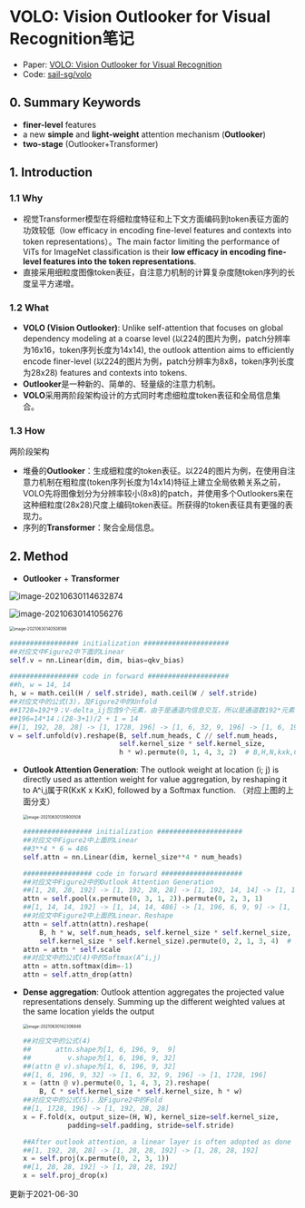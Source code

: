 # VOLO: Vision Outlooker for Visual Recognition笔记

+ Paper: [VOLO: Vision Outlooker for Visual Recognition](https://arxiv.org/abs/2106.13112)
+ Code: [sail-sg/volo](https://github.com/sail-sg/volo)

## 0. Summary Keywords

+ **finer-level** features
+ a new **simple** and **light-weight** attention mechanism (**Outlooker**)
+ **two-stage** (Outlooker+Transformer)

## 1. Introduction

### 1.1 Why

+ 视觉Transformer模型在将细粒度特征和上下文方面编码到token表征方面的功效较低（low efficacy in encoding fine-level features and contexts into token representations）。The main factor limiting the performance of ViTs for ImageNet classification is their **low efficacy in encoding fine-level features into the token representations**.
+ 直接采用细粒度图像token表征，自注意力机制的计算复杂度随token序列的长度呈平方递增。

### 1.2 What

+ **VOLO (Vision Outlooker)**: Unlike self-attention that focuses on global dependency modeling at a coarse level (以224的图片为例，patch分辨率为16x16，token序列长度为14x14), the outlook attention aims to efficiently encode finer-level (以224的图片为例，patch分辨率为8x8，token序列长度为28x28) features and contexts into tokens.
+ **Outlooker**是一种新的、简单的、轻量级的注意力机制。
+ **VOLO**采用两阶段架构设计的方式同时考虑细粒度token表征和全局信息集合。

### 1.3 How

两阶段架构

+ 堆叠的**Outlooker**：生成细粒度的token表征。以224的图片为例，在使用自注意力机制在粗粒度(token序列长度为14x14)特征上建立全局依赖关系之前，VOLO先将图像划分为分辨率较小(8x8)的patch，并使用多个Outlookers来在这种细粒度(28x28)尺度上编码token表征。所获得的token表征具有更强的表现力。
+ 序列的**Transformer**：聚合全局信息。

## 2. Method

+ **Outlooker** + **Transformer**

![image-20210630114632874](C:\Users\86138\AppData\Roaming\Typora\typora-user-images\image-20210630114632874.png)

![image-20210630141056276](C:\Users\86138\AppData\Roaming\Typora\typora-user-images\image-20210630141056276.png)

<img src="C:\Users\86138\AppData\Roaming\Typora\typora-user-images\image-20210630140508188.png" alt="image-20210630140508188" style="zoom:50%;" />

```python
################# initialization #####################
##对应文中Figure2中下面的Linear
self.v = nn.Linear(dim, dim, bias=qkv_bias)

################# code in forward ####################
##h, w = 14, 14
h, w = math.ceil(H / self.stride), math.ceil(W / self.stride)
##对应文中的公式(3)，及Figure2中的Unfold
##1728=192*9；V-delta_ij包含9个元素，由于是通道内信息交互，所以是通道数192*元素个数9
##196=14*14；(28-3+1)/2 + 1 = 14
##[1, 192, 28, 28] -> [1, 1728, 196] -> [1, 6, 32, 9, 196] -> [1, 6, 196, 9, 32]
v = self.unfold(v).reshape(B, self.num_heads, C // self.num_heads,
                           self.kernel_size * self.kernel_size,
                           h * w).permute(0, 1, 4, 3, 2)  # B,H,N,kxk,C/H
```

+ **Outlook Attention Generation**: The outlook weight at location (i; j) is directly used as attention weight for value aggregation, by reshaping it to A^i,j属于R(KxK x KxK), followed by a Softmax function. （对应上图的上面分支）

  <img src="C:\Users\86138\AppData\Roaming\Typora\typora-user-images\image-20210630135900508.png" alt="image-20210630135900508" style="zoom:50%;" />

  ```python
  ################# initialization #####################
  ##对应文中Figure2中上面的Linear
  ##3**4 * 6 = 486
  self.attn = nn.Linear(dim, kernel_size**4 * num_heads)
  
  ################# code in forward ####################
  ##对应文中Figure2中的Outlook Attention Generation
  ##[1, 28, 28, 192] -> [1, 192, 28, 28] -> [1, 192, 14, 14] -> [1, 14, 14, 192]
  attn = self.pool(x.permute(0, 3, 1, 2)).permute(0, 2, 3, 1)
  ##[1, 14, 14, 192] -> [1, 14, 14, 486] -> [1, 196, 6, 9, 9] -> [1, 6, 196, 9, 9]
  ##对应文中Figure2中上面的Linear、Reshape
  attn = self.attn(attn).reshape(
      B, h * w, self.num_heads, self.kernel_size * self.kernel_size,
      self.kernel_size * self.kernel_size).permute(0, 2, 1, 3, 4)  # B,H,N,kxk,kxk
  attn = attn * self.scale
  ##对应文中的公式(4)中的Softmax(A^i,j)
  attn = attn.softmax(dim=-1)
  attn = self.attn_drop(attn)
  ```

+ **Dense aggregation**: Outlook attention aggregates the projected value representations densely. Summing up the different weighted values at the same location yields the output

  <img src="C:\Users\86138\AppData\Roaming\Typora\typora-user-images\image-20210630142306848.png" alt="image-20210630142306848" style="zoom:50%;" />

  ```python
  ##对应文中的公式(4)
  ##      attn.shape为[1, 6, 196, 9,  9]
  ##         v.shape为[1, 6, 196, 9, 32]
  ##(attn @ v).shape为[1, 6, 196, 9, 32]
  ##[1, 6, 196, 9, 32] -> [1, 6, 32, 9, 196] -> [1, 1728, 196]
  x = (attn @ v).permute(0, 1, 4, 3, 2).reshape(
      B, C * self.kernel_size * self.kernel_size, h * w)
  ##对应文中的公式(5)，及Figure2中的Fold
  ##[1, 1728, 196] -> [1, 192, 28, 28]
  x = F.fold(x, output_size=(H, W), kernel_size=self.kernel_size,
             padding=self.padding, stride=self.stride)
  
  ##After outlook attention, a linear layer is often adopted as done in self-attention.
  ##[1, 192, 28, 28] -> [1, 28, 28, 192] -> [1, 28, 28, 192]
  x = self.proj(x.permute(0, 2, 3, 1))
  ##[1, 28, 28, 192] -> [1, 28, 28, 192]
  x = self.proj_drop(x)
  ```



更新于2021-06-30